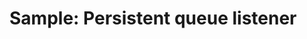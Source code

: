 # Sample: Persistent queue listener

<!-- https://docs.microsoft.com/en-us/dynamics365/customer-engagement/developer/sample-persistent-queue-listener -->